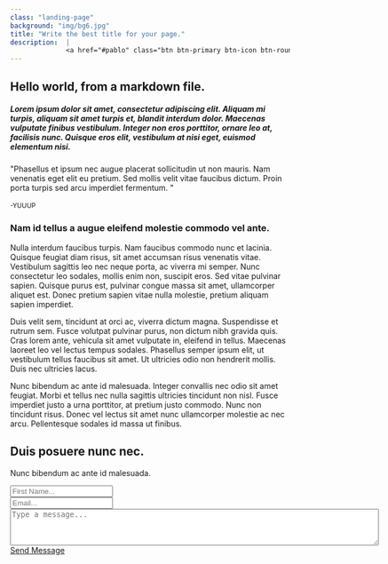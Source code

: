 ```yaml
---
class: "landing-page"
background: "img/bg6.jpg"
title: "Write the best title for your page."
description:  |
              <a href="#pablo" class="btn btn-primary btn-icon btn-round"><i class="fa fa-facebook-square"></i></a><a href="#pablo" class="btn btn-primary btn-icon btn-round"> <i class="fa fa-twitter"></i></a><a href="#pablo" class="btn btn-primary btn-icon btn-round"> <i class="fa fa-google-plus"></i></a>
---
```


<h2 class="title">Hello world, from a markdown file.</h2>
                        <h5 class="description">Lorem ipsum dolor sit amet, consectetur adipiscing elit. Aliquam mi turpis, aliquam sit amet turpis et, blandit interdum dolor. Maecenas vulputate finibus vestibulum. Integer non eros porttitor, ornare leo at, facilisis nunc. Quisque eros elit, vestibulum at nisi eget, euismod elementum nisi. </h5>
                    </div>
                </div>
                <div class="separator separator-primary"></div>
                <div class="section-story-overview">
                    <div class="row">
                        <div class="col-md-6">
                            <div class="image-container image-left" style="background-image: url('../img/login.jpg')">
                                <!-- First image on the left side -->
                                <p class="blockquote blockquote-primary">"Phasellus et ipsum nec augue placerat sollicitudin ut non mauris. Nam venenatis eget elit eu pretium. Sed mollis velit vitae faucibus dictum. Proin porta turpis sed arcu imperdiet fermentum. "
                                    <br>
                                    <br>
                                    <small>-YUUUP</small>
                                </p>
                            </div>
                            <!-- Second image on the left side of the article -->
                            <div class="image-container" style="background-image: url('../img/bg3.jpg')"></div>
                        </div>
                        <div class="col-md-5">
                            <!-- First image on the right side, above the article -->
                            <div class="image-container image-right" style="background-image: url('../img/bg1.jpg')"></div>
                            <h3>Nam id tellus a augue eleifend molestie commodo vel ante.</h3>
                            <p>Nulla interdum faucibus turpis. Nam faucibus commodo nunc et lacinia. Quisque feugiat diam risus, sit amet accumsan risus venenatis vitae. Vestibulum sagittis leo nec neque porta, ac viverra mi semper. Nunc consectetur leo sodales, mollis enim non, suscipit eros. Sed vitae pulvinar sapien. Quisque purus est, pulvinar congue massa sit amet, ullamcorper aliquet est. Donec pretium sapien vitae nulla molestie, pretium aliquam sapien imperdiet.
                            </p>
                            <p>
                                Duis velit sem, tincidunt at orci ac, viverra dictum magna. Suspendisse et rutrum sem. Fusce volutpat pulvinar purus, non dictum nibh gravida quis. Cras lorem ante, vehicula sit amet vulputate in, eleifend in tellus. Maecenas laoreet leo vel lectus tempus sodales. Phasellus semper ipsum elit, ut vestibulum tellus faucibus sit amet. Ut ultricies odio non hendrerit mollis. Duis nec ultricies lacus.
                            </p>
                            <p>Nunc bibendum ac ante id malesuada. Integer convallis nec odio sit amet feugiat. Morbi et tellus nec nulla sagittis ultricies tincidunt non nisl. Fusce imperdiet justo a urna porttitor, at pretium justo commodo. Nunc non tincidunt risus. Donec vel lectus sit amet nunc ullamcorper molestie ac nec arcu. Pellentesque sodales id massa ut finibus.
                            </p>
                        </div>
                    </div>
                </div>
            </div>
        </div>
        <div class="section section-contact-us text-center">
            <div class="container">
                <h2 class="title">Duis posuere nunc nec.</h2>
                <p class="description">Nunc bibendum ac ante id malesuada.</p>
                <div class="row">
                    <div class="col-lg-6 text-center col-md-8 ml-auto mr-auto">
                        <div class="input-group input-lg">
                            <span class="input-group-addon">
                                <i class="now-ui-icons users_circle-08"></i>
                            </span>
                            <input type="text" class="form-control" placeholder="First Name...">
                        </div>
                        <div class="input-group input-lg">
                            <span class="input-group-addon">
                                <i class="now-ui-icons ui-1_email-85"></i>
                            </span>
                            <input type="text" class="form-control" placeholder="Email...">
                        </div>
                        <div class="textarea-container">
                            <textarea class="form-control" name="name" rows="4" cols="80" placeholder="Type a message..."></textarea>
                        </div>
                        <div class="send-button">
                            <a href="#pablo" class="btn btn-primary btn-round btn-block btn-lg">Send Message</a>
                        </div>
                    </div>